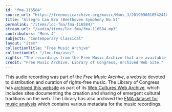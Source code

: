 ```yaml
---
id: "fma-116584"
source_url: "https://freemusicarchive.org/music/Mons_J/2019090810542410/Allegro_Can_Bro_Beethoven_Symphony_No5"
title: "Allegro Can Bro (Beethoven Symphony No.5)"
permalink: "/items/loc-fma/fma-116584/"
stream_url: "/audio/items/loc-fma/fma-116584.mp3"
contributors: "Mons J"
subjects: "Contemporary Classical"
layout: "item"
collectionTitle: "Free Music Archive"
collectionUrl: "/loc-fma/use/"
rights: "The recordings from the Free Music Archive that are available on Citizen DJ have a CC0 1.0 Universal License (Public Domain Dedication) which means you can copy, modify, distribute and perform the work, even for commercial purposes, all without asking permission."
credit: "Free Music Archive. Library of Congress, Archived Web Site."
---
```


This audio recording was part of the _Free Music Archive_, a website devoted to distribution and curation of rights-free music. The Library of Congress has [archived this website](https://www.loc.gov/item/lcwaN0026492/) as part of its [Web Cultures Web Archive](https://www.loc.gov/collections/web-cultures-web-archive/about-this-collection/), which includes sites documenting the creation and sharing of emergent cultural traditions on the web. The Library has also archived the [FMA dataset for music analysis](https://catalog.loc.gov/vwebv/search?searchCode=LCCN&searchArg=2018655052&searchType=1&permalink=y) which contains various metadata for the music recordings.